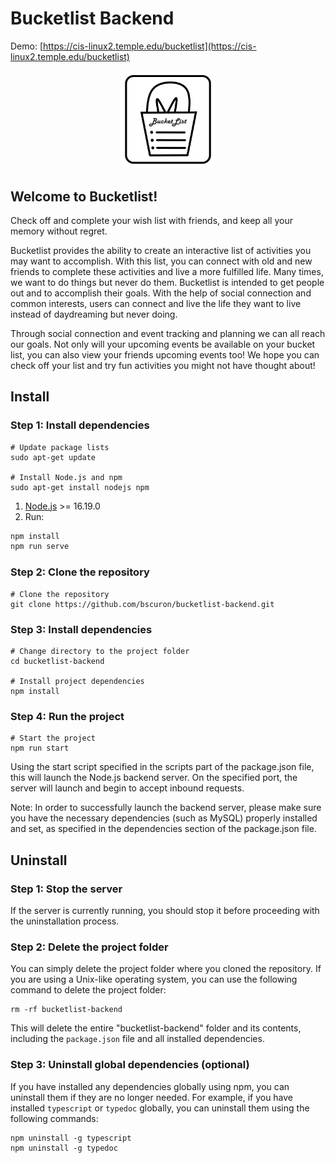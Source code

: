 # Bucketlist Backend

Demo: [https://cis-linux2.temple.edu/bucketlist](https://cis-linux2.temple.edu/bucketlist)

<p align="center">
  <img width="30%" src="./assets/AppIconbucketList.png" alt="alt text">
</p>

## Welcome to Bucketlist!

Check off and complete your wish list with friends, and keep all your memory without regret.

Bucketlist provides the ability to create an interactive list of activities you may want to accomplish. With this list, you can connect with old and new friends to complete these activities and live a more fulfilled life. Many times, we want to do things but never do them. Bucketlist is intended to get people out and to accomplish their goals. With the help of social connection and common interests, users can connect and live the life they want to live instead of daydreaming but never doing.

Through social connection and event tracking and planning we can all reach our goals. Not only will your upcoming events be available on your bucket list, you can also view your friends upcoming events too! We hope you can check off your list and try fun activities you might not have thought about!

## Install
### Step 1: Install dependencies
```
# Update package lists
sudo apt-get update

# Install Node.js and npm
sudo apt-get install nodejs npm
```


1. [Node.js](https://nodejs.org/en/download) >= 16.19.0
2. Run:

```sh
npm install
npm run serve
```


### Step 2: Clone the repository

```
# Clone the repository
git clone https://github.com/bscuron/bucketlist-backend.git
```

### Step 3: Install dependencies

```
# Change directory to the project folder
cd bucketlist-backend

# Install project dependencies
npm install
```

### Step 4: Run the project

```
# Start the project
npm run start
```

Using the start script specified in the scripts part of the package.json file, this will launch the Node.js backend server. On the specified port, the server will launch and begin to accept inbound requests.

Note: In order to successfully launch the backend server, please make sure you have the necessary dependencies (such as MySQL) properly installed and set, as specified in the dependencies section of the package.json file.


## Uninstall
### Step 1: Stop the server

If the server is currently running, you should stop it before proceeding with the uninstallation process.


### Step 2: Delete the project folder

You can simply delete the project folder where you cloned the repository. If you are using a Unix-like operating system, you can use the following command to delete the project folder:

```
rm -rf bucketlist-backend
```

This will delete the entire "bucketlist-backend" folder and its contents, including the `package.json` file and all installed dependencies.

### Step 3: Uninstall global dependencies (optional)

If you have installed any dependencies globally using npm, you can uninstall them if they are no longer needed. For example, if you have installed `typescript` or `typedoc` globally, you can uninstall them using the following commands:
```
npm uninstall -g typescript
npm uninstall -g typedoc
```
